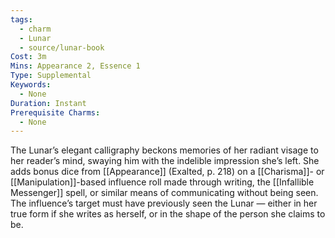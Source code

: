 ```yaml
---
tags:
  - charm
  - Lunar
  - source/lunar-book
Cost: 3m
Mins: Appearance 2, Essence 1
Type: Supplemental
Keywords:
  - None
Duration: Instant
Prerequisite Charms:
  - None
---
```

The Lunar’s elegant calligraphy beckons memories of her radiant visage to her reader’s mind, swaying him with the indelible impression she’s left. She adds bonus dice from [[Appearance]] (Exalted, p. 218) on a [[Charisma]]- or [[Manipulation]]-based influence roll made through writing, the [[Infallible Messenger]] spell, or similar means of communicating without being seen. The influence’s target must have previously seen the Lunar — either in her true form if she writes as herself, or in the shape of the person she claims to be. 